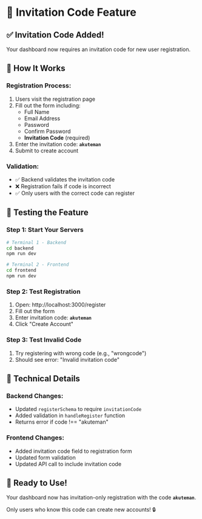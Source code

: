 # 🔐 Invitation Code Feature

## ✅ **Invitation Code Added!**

Your dashboard now requires an invitation code for new user registration.

## 🎯 **How It Works**

### **Registration Process:**
1. Users visit the registration page
2. Fill out the form including:
   - Full Name
   - Email Address  
   - Password
   - Confirm Password
   - **Invitation Code** (required)
3. Enter the invitation code: **`akuteman`**
4. Submit to create account

### **Validation:**
- ✅ Backend validates the invitation code
- ❌ Registration fails if code is incorrect
- ✅ Only users with the correct code can register

## 🚀 **Testing the Feature**

### **Step 1: Start Your Servers**
```bash
# Terminal 1 - Backend
cd backend
npm run dev

# Terminal 2 - Frontend  
cd frontend
npm run dev
```

### **Step 2: Test Registration**
1. Open: http://localhost:3000/register
2. Fill out the form
3. Enter invitation code: **`akuteman`**
4. Click "Create Account"

### **Step 3: Test Invalid Code**
1. Try registering with wrong code (e.g., "wrongcode")
2. Should see error: "Invalid invitation code"

## 🔧 **Technical Details**

### **Backend Changes:**
- Updated `registerSchema` to require `invitationCode`
- Added validation in `handleRegister` function
- Returns error if code !== "akuteman"

### **Frontend Changes:**
- Added invitation code field to registration form
- Updated form validation
- Updated API call to include invitation code

## 🎉 **Ready to Use!**

Your dashboard now has invitation-only registration with the code **`akuteman`**.

Only users who know this code can create new accounts! 🔒 